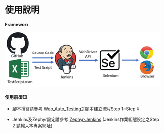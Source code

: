 # 使用說明

#### Framework

![image](https://github.com/Gilleschen/Zephyr-Jenkins-Web/blob/master/picture/framework.png)

#### 使用前須知

* 腳本撰寫請參考 <a href="https://github.com/Gilleschen/Web_Auto_Testing">Web_Auto_Testing</a>之腳本建立流程Step 1~Step 4

* Jenkins及Zephyr設定請參考 <a href="https://github.com/Gilleschen/Zephyr-Jenkins">Zephyr-Jenkins</a> (Jenkins作業組態設定之Step 2 請輸入本專案網址)

